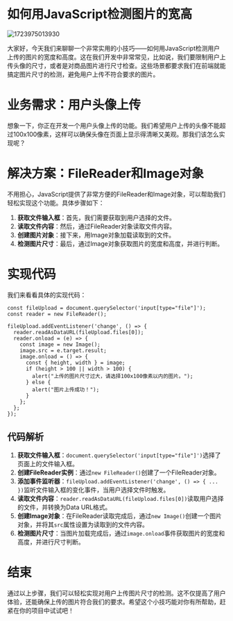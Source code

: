 # 如何用JavaScript检测图片的宽高

![1723975013930](C:\Users\Administrator\AppData\Roaming\Typora\typora-user-images\1723975013930.png)

大家好，今天我们来聊聊一个非常实用的小技巧——如何用JavaScript检测用户上传的图片的宽度和高度。这在我们开发中非常常见，比如说，我们要限制用户上传头像的尺寸，或者是对商品图片进行尺寸检查。这些场景都要求我们在前端就能搞定图片尺寸的检测，避免用户上传不符合要求的图片。

# **业务需求：用户头像上传**

想象一下，你正在开发一个用户头像上传的功能。我们希望用户上传的头像不能超过100x100像素，这样可以确保头像在页面上显示得清晰又美观。那我们该怎么实现呢？

# **解决方案：FileReader和Image对象**

不用担心，JavaScript提供了非常方便的FileReader和Image对象，可以帮助我们轻松实现这个功能。具体步骤如下：

1. **获取文件输入框**：首先，我们需要获取到用户选择的文件。
2. **读取文件内容**：然后，通过FileReader对象读取文件内容。
3. **创建图片对象**：接下来，用Image对象加载读取到的文件。
4. **检测图片尺寸**：最后，通过Image对象获取图片的宽度和高度，并进行判断。

# **实现代码**

我们来看看具体的实现代码：

```
const fileUpload = document.querySelector('input[type="file"]');
const reader = new FileReader();

fileUpload.addEventListener('change', () => {
  reader.readAsDataURL(fileUpload.files[0]);
  reader.onload = (e) => {
    const image = new Image();
    image.src = e.target.result;
    image.onload = () => {
      const { height, width } = image;
      if (height > 100 || width > 100) {
        alert("上传的图片尺寸过大，请选择100x100像素以内的图片。");
      } else {
        alert("图片上传成功！");
      }
    };
  };
});
```

## **代码解析**

1. **获取文件输入框**：`document.querySelector('input[type="file"]')`选择了页面上的文件输入框。
2. **创建FileReader实例**：通过`new FileReader()`创建了一个FileReader对象。
3. **添加事件监听器**：`fileUpload.addEventListener('change', () => { ... })`监听文件输入框的变化事件，当用户选择文件时触发。
4. **读取文件内容**：`reader.readAsDataURL(fileUpload.files[0])`读取用户选择的文件，并转换为Data URL格式。
5. **创建Image对象**：在FileReader读取完成后，通过`new Image()`创建一个图片对象，并将其`src`属性设置为读取到的文件内容。
6. **检测图片尺寸**：当图片加载完成后，通过`image.onload`事件获取图片的宽度和高度，并进行尺寸判断。

# **结束**

通过以上步骤，我们可以轻松实现对用户上传图片尺寸的检测。这不仅提高了用户体验，还能确保上传的图片符合我们的要求。希望这个小技巧能对你有所帮助，赶紧在你的项目中试试吧！